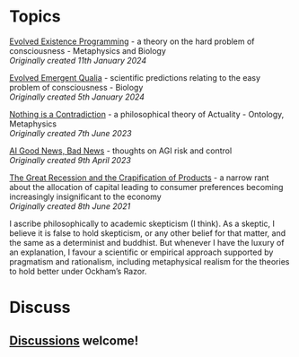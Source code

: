 # Topics

[Evolved Existence Programming](Evolved%20Existence%20Programming.md) - a theory on the hard problem of consciousness - Metaphysics and Biology
<br>*Originally created 11th January 2024*

[Evolved Emergent Qualia](Evolved%20Emergent%20Qualia.md) - scientific predictions relating to the easy problem of consciousness - Biology
<br>*Originally created 5th January 2024*

[Nothing is a Contradiction](Nothing%20is%20a%20Contradiction.md) - a philosophical theory of Actuality - Ontology, Metaphysics
<br>*Originally created 7th June 2023*

[AI Good News, Bad News](AI%20Good%20News%2c%20Bad%20News.md) - thoughts on AGI risk and control
<br>*Originally created 9th April 2023*

[The Great Recession and the Crapification of Products](The%20Great%20Recession%20and%20the%20Crapification%20of%20Products.md) - a narrow rant about the allocation of capital leading to consumer preferences becoming increasingly insignificant to the economy
<br>*Originally created 8th June 2021*

I ascribe philosophically to academic skepticism (I think). As a skeptic, I believe it is false to hold skepticism, or any other belief for that matter, and the same as a determinist and buddhist. But whenever I have the luxury of an explanation, I favour a scientific or empirical approach supported by pragmatism and rationalism, including metaphysical realism for the theories to hold better under Ockham’s Razor.

# Discuss

## [Discussions](https://github.com/aliclark/the_wooden_sword/discussions) welcome!
